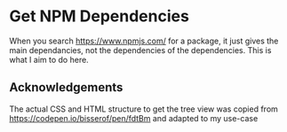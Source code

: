 # Get NPM Dependencies

When you search <https://www.npmjs.com/> for a package, it just gives the main dependancies, not the dependencies of the dependencies.  This is what I aim to do here.


## Acknowledgements
The actual CSS and HTML structure to get the tree view was copied from <https://codepen.io/bisserof/pen/fdtBm> and adapted to my use-case